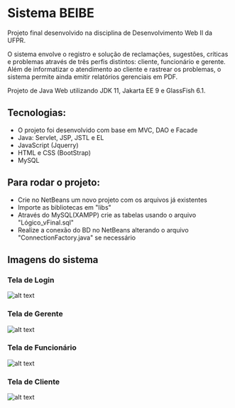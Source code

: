 # Sistema BEIBE

Projeto final desenvolvido na disciplina de Desenvolvimento Web II da UFPR.

O sistema envolve o registro e solução de reclamações, sugestões, críticas e problemas através de três perfis distintos: cliente, funcionário e gerente. Além de informatizar o atendimento ao cliente e rastrear os problemas, o sistema permite ainda emitir relatórios gerenciais em PDF.

Projeto de Java Web utilizando JDK 11, Jakarta EE 9 e GlassFish 6.1.

## Tecnologias:
- O projeto foi desenvolvido com base em MVC, DAO e Facade
- Java: Servlet, JSP, JSTL e EL
- JavaScript (Jquerry)
- HTML e CSS (BootStrap)
- MySQL

## Para rodar o projeto:
- Crie no NetBeans um novo projeto com os arquivos já existentes
- Importe as bibliotecas em "libs"
- Através do MySQL(XAMPP) crie as tabelas usando o arquivo "Lógico_vFinal.sql"
- Realize a conexão do BD no NetBeans alterando o arquivo "ConnectionFactory.java" se necessário

## Imagens do sistema

### Tela de Login
![alt text](https://github.com/r94oliveira/beibe/blob/main/web/img/git-login.png?raw=true)

### Tela de Gerente
![alt text](https://github.com/r94oliveira/beibe/blob/main/web/img/git-gerente.png?raw=true)

### Tela de Funcionário
![alt text](https://github.com/r94oliveira/beibe/blob/main/web/img/git-funcionario.png?raw=true)

### Tela de Cliente
![alt text](https://github.com/r94oliveira/beibe/blob/main/web/img/git-cliente.png?raw=true)
